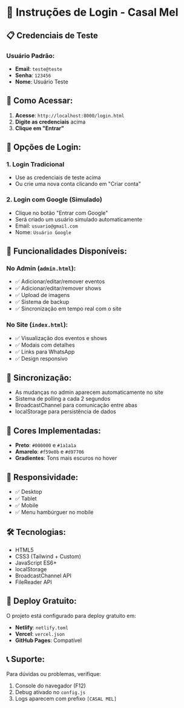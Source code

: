 # 🔐 Instruções de Login - Casal Mel

## 📋 Credenciais de Teste

### Usuário Padrão:
- **Email**: `teste@teste`
- **Senha**: `123456`
- **Nome**: Usuário Teste

## 🚀 Como Acessar:

1. **Acesse**: `http://localhost:8000/login.html`
2. **Digite as credenciais** acima
3. **Clique em "Entrar"**

## 🔑 Opções de Login:

### 1. Login Tradicional
- Use as credenciais de teste acima
- Ou crie uma nova conta clicando em "Criar conta"

### 2. Login com Google (Simulado)
- Clique no botão "Entrar com Google"
- Será criado um usuário simulado automaticamente
- Email: `usuario@gmail.com`
- Nome: `Usuário Google`

## 🎯 Funcionalidades Disponíveis:

### No Admin (`admin.html`):
- ✅ Adicionar/editar/remover eventos
- ✅ Adicionar/editar/remover shows
- ✅ Upload de imagens
- ✅ Sistema de backup
- ✅ Sincronização em tempo real com o site

### No Site (`index.html`):
- ✅ Visualização dos eventos e shows
- ✅ Modais com detalhes
- ✅ Links para WhatsApp
- ✅ Design responsivo

## 🔄 Sincronização:

- As mudanças no admin aparecem automaticamente no site
- Sistema de polling a cada 2 segundos
- BroadcastChannel para comunicação entre abas
- localStorage para persistência de dados

## 🎨 Cores Implementadas:

- **Preto**: `#000000` e `#1a1a1a`
- **Amarelo**: `#f59e0b` e `#d97706`
- **Gradientes**: Tons mais escuros no hover

## 📱 Responsividade:

- ✅ Desktop
- ✅ Tablet
- ✅ Mobile
- ✅ Menu hambúrguer no mobile

## 🛠️ Tecnologias:

- HTML5
- CSS3 (Tailwind + Custom)
- JavaScript ES6+
- localStorage
- BroadcastChannel API
- FileReader API

## 🚀 Deploy Gratuito:

O projeto está configurado para deploy gratuito em:
- **Netlify**: `netlify.toml`
- **Vercel**: `vercel.json`
- **GitHub Pages**: Compatível

## 📞 Suporte:

Para dúvidas ou problemas, verifique:
1. Console do navegador (F12)
2. Debug ativado no `config.js`
3. Logs aparecem com prefixo `[CASAL MEL]`
